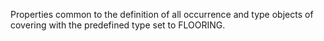 Properties common to the definition of all occurrence and type objects of covering with the predefined type set to FLOORING.

<!-- end of short definition -->


